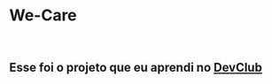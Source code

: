 <h1>We-Care</h1>
<br>
<h2>Esse foi o projeto que eu aprendi no <a href="https://rodolfomori.com.br/devclub">DevClub</a></h2>
